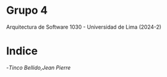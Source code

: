 # Grupo 4
Arquitectura de Software 1030 - Universidad de Lima (2024-2)

# Indice
-*Tinco Bellido,Jean Pierre*
